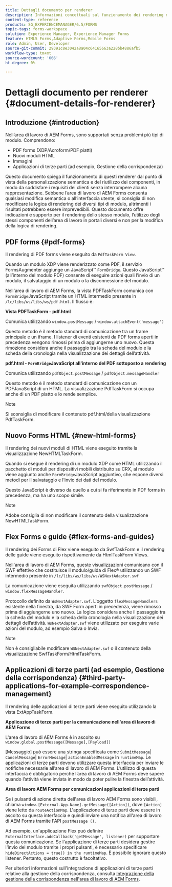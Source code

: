 ```yaml
---
title: Dettagli documento per renderer
description: Informazioni concettuali sul funzionamento dei rendering nell’area di lavoro di AEM Forms per eseguire il rendering dei vari tipi di file e moduli supportati.
content-type: reference
products: SG_EXPERIENCEMANAGER/6.5/FORMS
topic-tags: forms-workspace
solution: Experience Manager, Experience Manager Forms
feature: HTML5 Forms,Adaptive Forms,Mobile Forms
role: Admin, User, Developer
source-git-commit: 29391c8e3042a8a04c64165663a228bb4886afb5
workflow-type: tm+mt
source-wordcount: '666'
ht-degree: 0%

---
```


# Dettagli documento per renderer {#document-details-for-renderer}

## Introduzione {#introduction}

Nell’area di lavoro di AEM Forms, sono supportati senza problemi più tipi di modulo. Comprendono:

* PDF forms (XDP/Acroform/PDF piatti)
* Nuovi moduli HTML
* Immagini
* Applicazioni di terze parti (ad esempio, Gestione della corrispondenza)

Questo documento spiega il funzionamento di questi renderer dal punto di vista della personalizzazione semantica e del riutilizzo dei componenti, in modo da soddisfare i requisiti dei clienti senza interrompere alcuna rappresentazione. Sebbene l’area di lavoro di AEM Forms consenta qualsiasi modifica semantica o all’interfaccia utente, si consiglia di non modificare la logica di rendering dei diversi tipi di modulo, altrimenti i risultati potrebbero essere imprevedibili. Questo documento offre indicazioni e supporto per il rendering dello stesso modulo, l’utilizzo degli stessi componenti dell’area di lavoro in portali diversi e non per la modifica della logica di rendering.

## PDF forms {#pdf-forms}

Il rendering di PDF forms viene eseguito da `PdfTaskForm View`.

Quando un modulo XDP viene renderizzato come PDF, il servizio FormsAugmenter aggiunge un JavaScript™ `FormBridge`. Questo JavaScript™ (all’interno del modulo PDF) consente di eseguire azioni quali l’invio di un modulo, il salvataggio di un modulo o la disconnessione del modulo.

Nell&#39;area di lavoro di AEM Forms, la vista PDFTaskForm comunica con `FormBridge`JavaScript tramite un HTML intermedio presente in `/lc/libs/ws/libs/ws/pdf.html`. Il flusso è:

**Vista PDFTaskForm - pdf.html**

Comunica utilizzando `window.postMessage` / `window.attachEvent('message')`

Questo metodo è il metodo standard di comunicazione tra un frame principale e un iframe. I listener di eventi esistenti da PDF forms aperti in precedenza vengono rimossi prima di aggiungerne uno nuovo. Questa rimozione considera anche il passaggio tra la scheda del modulo e la scheda della cronologia nella visualizzazione dei dettagli dell’attività.

**pdf.html - `FormBridge`JavaScript all&#39;interno del PDF sottoposto a rendering**

Comunica utilizzando `pdfObject.postMessage` / `pdfObject.messageHandler`

Questo metodo è il metodo standard di comunicazione con un PDFJavaScript di un HTML. La visualizzazione PdfTaskForm si occupa anche di un PDF piatto e lo rende semplice.

>[!NOTE]
>
>Si sconsiglia di modificare il contenuto pdf.html/della visualizzazione PdfTaskForm.

## Nuovo Forms HTML {#new-html-forms}

Il rendering dei nuovi moduli di HTML viene eseguito tramite la visualizzazione NewHTMLTaskForm.

Quando si esegue il rendering di un modulo XDP come HTML utilizzando il pacchetto di moduli per dispositivi mobili distribuito su CRX, al modulo viene aggiunto anche `FormBridge`JavaScript aggiuntivo, che espone diversi metodi per il salvataggio e l’invio dei dati del modulo.

Questo JavaScript è diverso da quello a cui si fa riferimento in PDF forms in precedenza, ma ha uno scopo simile.

>[!NOTE]
>
>Adobe consiglia di non modificare il contenuto della visualizzazione NewHTMLTaskForm.

## Flex Forms e guide {#flex-forms-and-guides}

Il rendering dei Forms di Flex viene eseguito da SwfTaskForm e il rendering delle guide viene eseguito rispettivamente da HtmlTaskForm Views.

Nell&#39;area di lavoro di AEM Forms, queste visualizzazioni comunicano con il SWF effettivo che costituisce il modulo/guida di Flex® utilizzando un SWF intermedio presente in `/lc/libs/ws/libs/ws/WSNextAdapter.swf`

La comunicazione viene eseguita utilizzando `swfObject.postMessage` / `window.flexMessageHandler`.

Protocollo definito da `WsNextAdapter.swf`. L&#39;oggetto `flexMessageHandlers` esistente nella finestra, da SWF Form aperti in precedenza, viene rimosso prima di aggiungerne uno nuovo. La logica considera anche il passaggio tra la scheda del modulo e la scheda della cronologia nella visualizzazione dei dettagli dell’attività. `WsNextAdapter.swf` viene utilizzato per eseguire varie azioni del modulo, ad esempio Salva o Invia.

>[!NOTE]
>
>Non è consigliabile modificare `WSNextAdapter.swf` o il contenuto della visualizzazione SwfTaskForm/HtmlTaskForm.

## Applicazioni di terze parti (ad esempio, Gestione della corrispondenza) {#third-party-applications-for-example-correspondence-management}

Il rendering delle applicazioni di terze parti viene eseguito utilizzando la vista ExtAppTaskForm.

**Applicazione di terze parti per la comunicazione nell&#39;area di lavoro di AEM Forms**

L&#39;area di lavoro di AEM Forms è in ascolto su `window.global.postMessage([Message],[Payload])`

[Messaggio] può essere una stringa specificata come `SubmitMessage`| `CancelMessage`| `ErrorMessage`| `actionEnabledMessage` in `runtimeMap`. Le applicazioni di terze parti devono utilizzare questa interfaccia per inviare le notifiche necessarie all’area di lavoro di AEM Forms. L’utilizzo di questa interfaccia è obbligatorio perché l’area di lavoro di AEM Forms deve sapere quando l’attività viene inviata in modo da poter pulire la finestra dell’attività.

**Area di lavoro AEM Forms per comunicazioni applicazioni di terze parti**

Se i pulsanti di azione diretta dell&#39;area di lavoro AEM Forms sono visibili, chiama `window.[External-App-Name].getMessage([Action])`, dove `[Action]` viene letto da `routeActionMap`. L&#39;applicazione di terze parti deve essere in ascolto su questa interfaccia e quindi inviare una notifica all&#39;area di lavoro di AEM Forms tramite l&#39;API `postMessage ()`.

Ad esempio, un&#39;applicazione Flex può definire `ExternalInterface.addCallback('getMessage', listener)` per supportare questa comunicazione. Se l&#39;applicazione di terze parti desidera gestire l&#39;invio del modulo tramite i propri pulsanti, è necessario specificare `hideDirectActions = true() in the runtimeMap`. È possibile ignorare questo listener. Pertanto, questo costrutto è facoltativo.

Per ulteriori informazioni sull&#39;integrazione di applicazioni di terze parti relative alla gestione della corrispondenza, consulta [Integrazione della gestione della corrispondenza nell&#39;area di lavoro di AEM Forms](/help/forms/using/integrating-correspondence-management-html-workspace.md).
